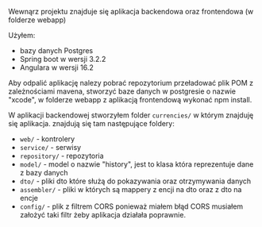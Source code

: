 Wewnąrz projektu znajduje się aplikacja backendowa oraz frontendowa (w folderze webapp)

Użyłem:
- bazy danych Postgres
- Spring boot w wersji 3.2.2
- Angulara w wersji 16.2

Aby odpalić aplikację nalezy pobrać repozytorium przeładować plik POM z zależnościami mavena, stworzyć baze danych w postgresie o nazwie "xcode", w folderze webapp z aplikacją frontendową wykonać npm install.

W aplikacji backendowej stworzyłem folder `currencies/` w którym znajduję się aplikacja.
znajdują się tam następujące foldery:
- `web/` - kontrolery
- `service/` -  serwisy
- `repository/` - repozytoria
- `model/` - model o nazwie "history", jest to klasa która reprezentuje dane z bazy danych
- `dto/` - pliki dto które służą do pokazywania oraz otrzymywania danych
- `assembler/` - pliki w których są mappery z encji na dto oraz z dto na encje
- `config/` - plik z filtrem CORS ponieważ miałem błąd CORS musiałem założyć taki filtr żeby aplikacja działała poprawnie.

